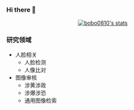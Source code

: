 ### Hi there 👋



<p align="center">
  <a href="https://github.com/bobo0810" class="rich-diff-level-one">
    <img src="https://github-readme-stats.vercel.app/api?username=bobo0810&show_icons=true" alt="bobo0810's stats" >
    <!-- &hide=issues
    <img src="https://github-readme-stats.vercel.app/api?username=bobo0810&hide=issues&title_color=333&text_color=777" alt="bobo0810's Status" >
    -->
  </a>
</p>

 

### 研究领域

- 人脸相关
  - 人脸检测
  - 人像比对
- 图像审核
  - 涉黄涉政
  - 涉爆涉恐
  - 通用图像检索


